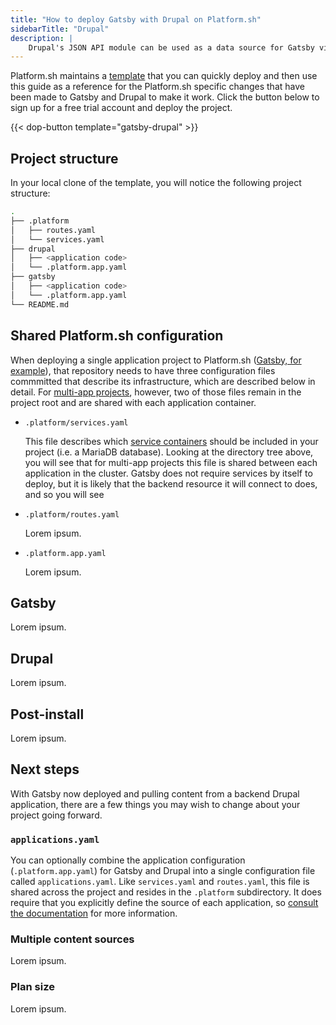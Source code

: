 ```yaml
---
title: "How to deploy Gatsby with Drupal on Platform.sh"
sidebarTitle: "Drupal"
description: |
    Drupal's JSON API module can be used as a data source for Gatsby via `gatsby-source-drupal`.
---
```


Platform.sh maintains a [template](https://github.com/platformsh-templates/gatsby-drupal) that you can quickly deploy and then use this guide as a reference for the Platform.sh specific changes that have been made to Gatsby and Drupal to make it work. Click the button below to sign up for a free trial account and deploy the project.

{{< dop-button template="gatsby-drupal" >}}

## Project structure

In your local clone of the template, you will notice the following project structure:

```bash
.
├── .platform
│   ├── routes.yaml
│   └── services.yaml
├── drupal
│   ├── <application code>
│   └── .platform.app.yaml
├── gatsby
│   ├── <application code>
│   └── .platform.app.yaml
└── README.md
```

## Shared Platform.sh configuration

When deploying a single application project to Platform.sh ([Gatsby, for example](/guides/gatsby/deploy/_index.md)), that repository needs to have three configuration files commmitted that describe its infrastructure, which are described below in detail. For [multi-app projects](/configuration/app/multi-app.md), however, two of those files remain in the project root and are shared with each application container. 

- `.platform/services.yaml`

    This file describes which [service containers](/configuration/services/_index.md) should be included in your project (i.e. a MariaDB database). Looking at the directory tree above, you will see that for multi-app projects this file is shared between each application in the cluster. Gatsby does not require services by itself to deploy, but it is likely that the backend resource it will connect to does, and so you will see 

- `.platform/routes.yaml`

    Lorem ipsum.

- `.platform.app.yaml`

    Lorem ipsum.

## Gatsby

Lorem ipsum.

## Drupal

Lorem ipsum.

## Post-install

Lorem ipsum.

## Next steps

With Gatsby now deployed and pulling content from a backend Drupal application, there are a few things you may wish to change about your project going forward.

### `applications.yaml`

You can optionally combine the application configuration (`.platform.app.yaml`) for Gatsby and Drupal into a single configuration file called `applications.yaml`. Like `services.yaml` and `routes.yaml`, this file is shared across the project and resides in the `.platform` subdirectory. It does require that you explicitly define the source of each application, so [consult the documentation](/configuration/app/multi-app.md#applicationsyaml) for more information.

### Multiple content sources

Lorem ipsum.

### Plan size

Lorem ipsum.